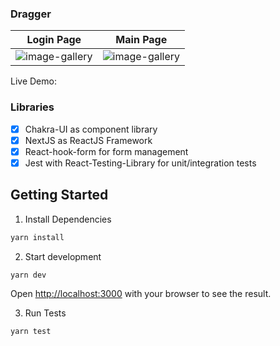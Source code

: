 ### Dragger

| Login Page                                                                                                     | Main Page                                                                                                    |
| -------------------------------------------------------------------------------------------------------------- | ------------------------------------------------------------------------------------------------------------ |
| ![image-gallery](https://github.com/ronsigter/image-gallery-front/blob/main/public/login-dragger.png?raw=true) | ![image-gallery](https://github.com/ronsigter/image-gallery-front/blob/main/public/drag-select.gif?raw=true) |

Live Demo:

### Libraries

- [x] Chakra-UI as component library
- [x] NextJS as ReactJS Framework
- [x] React-hook-form for form management
- [x] Jest with React-Testing-Library for unit/integration tests

## Getting Started

1. Install Dependencies

```bash
yarn install
```

2. Start development

```bash
yarn dev
```

Open [http://localhost:3000](http://localhost:3000) with your browser to see the result.

3. Run Tests

```bash
yarn test
```
